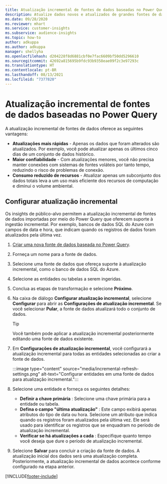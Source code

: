 ```yaml
---
title: Atualização incremental de fontes de dados baseadas no Power Query
description: Atualize dados novos e atualizados de grandes fontes de dados baseadas no Power Query.
ms.date: 09/28/2020
ms.reviewer: mhart
ms.service: customer-insights
ms.subservice: audience-insights
ms.topic: how-to
author: adkuppa
ms.author: adkuppa
manager: shellyha
ms.openlocfilehash: d204228f8d6881cbf0e7fac6609bf50dd5296610
ms.sourcegitcommit: 42692a815695b9fdc93b9358eae09f2c3e97293c
ms.translationtype: HT
ms.contentlocale: pt-BR
ms.lasthandoff: 08/13/2021
ms.locfileid: "7377820"
---
```

# <a name="incremental-refresh-for-data-sources-based-on-power-query"></a>Atualização incremental de fontes de dados baseadas no Power Query

A atualização incremental de fontes de dados oferece as seguintes vantagens:

- **Atualizações mais rápidas** - Apenas os dados que foram alterados são atualizados. Por exemplo, você pode atualizar apenas os últimos cinco dias de um conjunto de dados histórico.
- **Maior confiabilidade** - Com atualizações menores, você não precisa manter conexões com sistemas de fontes voláteis por tanto tempo, reduzindo o risco de problemas de conexão.
- **Consumo reduzido de recursos** - Atualizar apenas um subconjunto dos dados totais leva a um uso mais eficiente dos recursos de computação e diminui o volume ambiental.

## <a name="configure-incremental-refresh"></a>Configurar atualização incremental

Os insights de público-alvo permitem a atualização incremental de fontes de dados importadas por meio do Power Query que oferecem suporte à ingestão incremental. Por exemplo, bancos de dados SQL do Azure com campos de data e hora, que indicam quando os registros de dados foram atualizados pela última vez.

1. [Criar uma nova fonte de dados baseada no Power Query](connect-power-query.md).

1. Forneça um nome para a fonte de dados.

1. Selecione uma fonte de dados que ofereça suporte à atualização incremental, como o banco de dados SQL do Azure.

1. Selecione as entidades ou tabelas a serem ingeridas.

1. Conclua as etapas de transformação e selecione **Próximo**.

1. Na caixa de diálogo **Configurar atualização incremental**, selecione **Configurar** para abrir as **Configurações de atualização incremental**. Se você selecionar **Pular**, a fonte de dados atualizará todo o conjunto de dados.
   > [!TIP]
   > Você também pode aplicar a atualização incremental posteriormente editando uma fonte de dados existente.

1. Em **Configurações de atualização incremental**, você configurará a atualização incremental para todas as entidades selecionadas ao criar a fonte de dados.

   :::image type="content" source="media/incremental-refresh-settings.png" alt-text="Configurar entidades em uma fonte de dados para atualização incremental.":::

1. Selecione uma entidade e forneça os seguintes detalhes:

   - **Definir a chave primária** : Selecione uma chave primária para a entidade ou tabela.
   - **Defina o campo "última atualização"** : Este campo exibirá apenas atributos do tipo de data ou hora. Selecione um atributo que indica quando os registros foram atualizados pela última vez. Ele será usado para identificar os registros que se enquadram no período de atualização incremental.
   - **Verificar se há atualizações a cada** : Especifique quanto tempo você deseja que dure o período de atualização incremental.

1. Selecione **Salvar** para concluir a criação da fonte de dados. A atualização inicial dos dados será uma atualização completa. Posteriormente, a atualização incremental de dados acontece conforme configurado na etapa anterior.


[!INCLUDE[footer-include](../includes/footer-banner.md)]